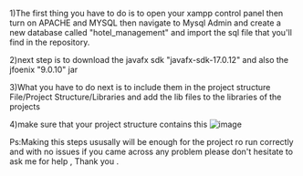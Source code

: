 1)The first thing you have to do is to open your xampp control panel
then turn on APACHE and MYSQL then navigate to Mysql Admin and create a new database called 
"hotel_management" and import the sql file that you'll find in the repository.

2)next step is to download the javafx sdk "javafx-sdk-17.0.12"
and also the jfoenix "9.0.10" jar 

3)What you have to do next is to include them in the project structure 
File/Project Structure/Libraries and add the lib files to the libraries of the projects 

4)make sure that your project structure contains this 
![image](https://github.com/user-attachments/assets/00efcfb4-255a-4d72-810e-2f67af6da4db)


Ps:Making this steps ususally will be enough for the project ro run correctly and with no issues 
if you came across any problem please don't hesitate to ask me for help , Thank you .
